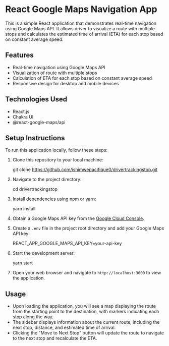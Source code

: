 # React Google Maps Navigation App

This is a simple React application that demonstrates real-time navigation using Google Maps API. It allows driver  to visualize a route with multiple stops and calculates the estimated time of arrival (ETA) for each stop based on constant average speed.

## Features

- Real-time navigation using Google Maps API
- Visualization of route with multiple stops
- Calculation of ETA for each stop based on constant average speed
- Responsive design for desktop and mobile devices

## Technologies Used

- React.js
- Chakra UI
- @react-google-maps/api

## Setup Instructions

To run this application locally, follow these steps:

1. Clone this repository to your local machine:
   
   git clone https://github.com/ishimwepacifique0/drivertrackingstop.git
   

2. Navigate to the project directory:

   cd drivertrackingstop


3. Install dependencies using npm or yarn:

   yarn install

4. Obtain a Google Maps API key from the [Google Cloud Console](https://console.cloud.google.com/).
   
5. Create a `.env` file in the project root directory and add your Google Maps API key:

   REACT_APP_GOOGLE_MAPS_API_KEY=your-api-key

6. Start the development server:

   yarn start
   

7. Open your web browser and navigate to `http://localhost:3000` to view the application.

## Usage

- Upon loading the application, you will see a map displaying the route from the starting point to the destination, with markers indicating each stop along the way.
- The sidebar displays information about the current route, including the next stop, distance, and estimated time of arrival.
- Clicking the "Move to Next Stop" button will update the route to navigate to the next stop and recalculate the ETA.
